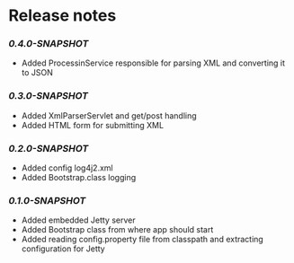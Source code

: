 #  Release notes

###  _0.4.0-SNAPSHOT_
- Added ProcessinService responsible for parsing XML and converting it to JSON

###  _0.3.0-SNAPSHOT_
- Added XmlParserServlet and get/post handling
- Added HTML form for submitting XML

###  _0.2.0-SNAPSHOT_
- Added config log4j2.xml
- Added Bootstrap.class logging

###  _0.1.0-SNAPSHOT_
- Added embedded Jetty server
- Added Bootstrap class from where app should start
- Added reading config.property file from classpath and extracting configuration for Jetty